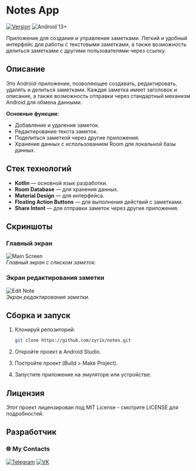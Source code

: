 # Notes App

[![Version](https://img.shields.io/badge/Version-1.0-blue)](https://github.com/zyr1x/notes) ![Android 13+](https://img.shields.io/badge/Android-13%2B-brightgreen?logo=android&logoColor=white)

Приложение для создания и управления заметками. Легкий и удобный интерфейс для работы с текстовыми заметками, а также возможность делиться заметками с другими пользователями через ссылку.

## Описание

Это Android-приложение, позволяющее создавать, редактировать, удалять и делиться заметками. Каждая заметка имеет заголовок и описание, а также возможность отправки через стандартный механизм Android для обмена данными.

**Основные функции:**
- Добавление и удаление заметок.
- Редактирование текста заметок.
- Поделиться заметкой через другие приложения.
- Хранение данных с использованием Room для локальной базы данных.

## Стек технологий

- **Kotlin** — основной язык разработки.
- **Room Database** — для хранения данных.
- **Material Design** — для интерфейса.
- **Floating Action Buttons** — для выполнения действий с заметками.
- **Share Intent** — для отправки заметок через другие приложения.

## Скриншоты

### Главный экран

![Main Screen](https://i.imgur.com/6aIg3iI.png)  
_Главный экран с списком заметок._

### Экран редактирования заметки

![Edit Note](https://i.imgur.com/DoHKNMQ.png)  
_Экран редактирования заметки._

## Сборка и запуск

1. Клонируй репозиторий:
   ```bash
   git clone https://github.com/zyr1x/notes.git
   ```
   
2. Откройте проект в Android Studio.

3. Постройте проект (Build > Make Project).

4. Запустите приложение на эмуляторе или устройстве.

## Лицензия

Этот проект лицензирован под MIT License - смотрите LICENSE для подробностей.

## Разработчик

### 🌐 My Contacts
[![Telegram](https://img.shields.io/badge/Telegram-%2326A5E4?style=for-the-badge&logo=telegram&logoColor=white)](https://t.me/zyr1xx)
[![VK](https://img.shields.io/badge/Vkontakte-%230077FF?style=for-the-badge&logo=vk&logoColor=white)](https://vk.com/i3w1s)
